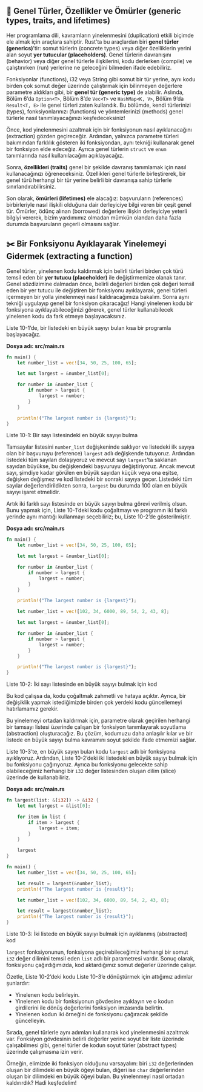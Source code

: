 ## 🧬 Genel Türler, Özellikler ve Ömürler (generic types, traits, and lifetimes)

Her programlama dili, kavramların yinelenmesini (duplication) etkili biçimde ele almak için araçlara sahiptir. Rust’ta bu araçlardan biri **genel türler (generics)**’tir: somut türlerin (concrete types) veya diğer özelliklerin yerini alan soyut **yer tutucular (placeholders)**. Genel türlerin davranışını (behavior) veya diğer genel türlerle ilişkilerini, kodu derlerken (compile) ve çalıştırırken (run) yerlerine ne geleceğini bilmeden ifade edebiliriz.

Fonksiyonlar (functions), i32 veya String gibi somut bir tür yerine, aynı kodu birden çok somut değer üzerinde çalıştırmak için bilinmeyen değerlere parametre aldıkları gibi, bir **genel tür (generic type)** de alabilir. Aslında, Bölüm 6’da `Option<T>`, Bölüm 8’de `Vec<T>` ve `HashMap<K, V>`, Bölüm 9’da `Result<T, E>` ile genel türleri zaten kullandık. Bu bölümde, kendi türlerinizi (types), fonksiyonlarınızı (functions) ve yöntemlerinizi (methods) genel türlerle nasıl tanımlayacağınızı keşfedeceksiniz!

Önce, kod yinelenmesini azaltmak için bir fonksiyonun nasıl ayıklanacağını (extraction) gözden geçireceğiz. Ardından, yalnızca parametre türleri bakımından farklılık gösteren iki fonksiyondan, aynı tekniği kullanarak genel bir fonksiyon elde edeceğiz. Ayrıca genel türlerin `struct` ve `enum` tanımlarında nasıl kullanılacağını açıklayacağız.

Sonra, **özellikleri (traits)** genel bir şekilde davranış tanımlamak için nasıl kullanacağınızı öğreneceksiniz. Özellikleri genel türlerle birleştirerek, bir genel türü herhangi bir tür yerine belirli bir davranışa sahip türlerle sınırlandırabilirsiniz.

Son olarak, **ömürleri (lifetimes)** ele alacağız: başvuruların (references) birbirleriyle nasıl ilişkili olduğuna dair derleyiciye bilgi veren bir çeşit genel tür. Ömürler, ödünç alınan (borrowed) değerlere ilişkin derleyiciye yeterli bilgiyi vererek, bizim yardımımız olmadan mümkün olandan daha fazla durumda başvuruların geçerli olmasını sağlar.

## ✂️ Bir Fonksiyonu Ayıklayarak Yinelemeyi Gidermek (extracting a function)

Genel türler, yinelenen kodu kaldırmak için belirli türleri birden çok türü temsil eden bir **yer tutucu (placeholder)** ile değiştirmemize olanak tanır. Genel sözdizimine dalmadan önce, belirli değerleri birden çok değeri temsil eden bir yer tutucu ile değiştiren bir fonksiyonu ayıklayarak, genel türleri içermeyen bir yolla yinelenmeyi nasıl kaldıracağımıza bakalım. Sonra aynı tekniği uygulayıp genel bir fonksiyon çıkaracağız! Hangi yinelenen kodu bir fonksiyona ayıklayabileceğinizi görerek, genel türler kullanabilecek yinelenen kodu da fark etmeye başlayacaksınız.

Liste 10-1’de, bir listedeki en büyük sayıyı bulan kısa bir programla başlayacağız.

**Dosya adı: src/main.rs**

```rust
fn main() {
    let number_list = vec![34, 50, 25, 100, 65];

    let mut largest = &number_list[0];

    for number in &number_list {
        if number > largest {
            largest = number;
        }
    }

    println!("The largest number is {largest}");
}
```

Liste 10-1: Bir sayı listesindeki en büyük sayıyı bulma

Tamsayılar listesini `number_list` değişkeninde saklıyor ve listedeki ilk sayıya olan bir başvuruyu (reference) `largest` adlı değişkende tutuyoruz. Ardından listedeki tüm sayıları dolaşıyoruz ve mevcut sayı `largest`’ta saklanan sayıdan büyükse, bu değişkendeki başvuruyu değiştiriyoruz. Ancak mevcut sayı, şimdiye kadar görülen en büyük sayıdan küçük veya ona eşitse, değişken değişmez ve kod listedeki bir sonraki sayıya geçer. Listedeki tüm sayılar değerlendirildikten sonra, `largest` bu durumda 100 olan en büyük sayıyı işaret etmelidir.

Artık iki farklı sayı listesinde en büyük sayıyı bulma görevi verilmiş olsun. Bunu yapmak için, Liste 10-1’deki kodu çoğaltmayı ve programın iki farklı yerinde aynı mantığı kullanmayı seçebiliriz; bu, Liste 10-2’de gösterilmiştir.

**Dosya adı: src/main.rs**

```rust
fn main() {
    let number_list = vec![34, 50, 25, 100, 65];

    let mut largest = &number_list[0];

    for number in &number_list {
        if number > largest {
            largest = number;
        }
    }

    println!("The largest number is {largest}");

    let number_list = vec![102, 34, 6000, 89, 54, 2, 43, 8];

    let mut largest = &number_list[0];

    for number in &number_list {
        if number > largest {
            largest = number;
        }
    }

    println!("The largest number is {largest}");
}
```

Liste 10-2: İki sayı listesinde en büyük sayıyı bulmak için kod

Bu kod çalışsa da, kodu çoğaltmak zahmetli ve hataya açıktır. Ayrıca, bir değişiklik yapmak istediğimizde birden çok yerdeki kodu güncellemeyi hatırlamamız gerekir.

Bu yinelemeyi ortadan kaldırmak için, parametre olarak geçirilen herhangi bir tamsayı listesi üzerinde çalışan bir fonksiyon tanımlayarak soyutlama (abstraction) oluşturacağız. Bu çözüm, kodumuzu daha anlaşılır kılar ve bir listede en büyük sayıyı bulma kavramını soyut şekilde ifade etmemizi sağlar.

Liste 10-3’te, en büyük sayıyı bulan kodu `largest` adlı bir fonksiyona ayıklıyoruz. Ardından, Liste 10-2’deki iki listedeki en büyük sayıyı bulmak için bu fonksiyonu çağırıyoruz. Ayrıca bu fonksiyonu gelecekte sahip olabileceğimiz herhangi bir `i32` değer listesinden oluşan dilim (slice) üzerinde de kullanabiliriz.

**Dosya adı: src/main.rs**

```rust
fn largest(list: &[i32]) -> &i32 {
    let mut largest = &list[0];

    for item in list {
        if item > largest {
            largest = item;
        }
    }

    largest
}

fn main() {
    let number_list = vec![34, 50, 25, 100, 65];

    let result = largest(&number_list);
    println!("The largest number is {result}");

    let number_list = vec![102, 34, 6000, 89, 54, 2, 43, 8];

    let result = largest(&number_list);
    println!("The largest number is {result}");
}
```

Liste 10-3: İki listede en büyük sayıyı bulmak için ayıklanmış (abstracted) kod

`largest` fonksiyonunun, fonksiyona geçirebileceğimiz herhangi bir somut `i32` değer dilimini temsil eden `list` adlı bir parametresi vardır. Sonuç olarak, fonksiyonu çağırdığımızda, kod aktardığımız somut değerler üzerinde çalışır.

Özetle, Liste 10-2’deki kodu Liste 10-3’e dönüştürmek için attığımız adımlar şunlardır:

* Yinelenen kodu belirleyin.
* Yinelenen kodu bir fonksiyonun gövdesine ayıklayın ve o kodun girdilerini ile dönüş değerlerini fonksiyon imzasında belirtin.
* Yinelenen kodun iki örneğini de fonksiyonu çağıracak şekilde güncelleyin.

Sırada, genel türlerle aynı adımları kullanarak kod yinelenmesini azaltmak var. Fonksiyon gövdesinin belirli değerler yerine soyut bir liste üzerinde çalışabilmesi gibi, genel türler de kodun soyut türler (abstract types) üzerinde çalışmasına izin verir.

Örneğin, elimizde iki fonksiyon olduğunu varsayalım: biri `i32` değerlerinden oluşan bir dilimdeki en büyük öğeyi bulan, diğeri ise `char` değerlerinden oluşan bir dilimdeki en büyük öğeyi bulan. Bu yinelenmeyi nasıl ortadan kaldırırdık? Hadi keşfedelim!
